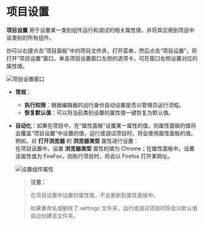 # 项目设置

**项目设置** 用于设置某一类别组件运行和调试的相关属性值，并将其应用到项目中该类别的所有组件。

你可以右键点击“项目面板”中的项目文件夹，打开菜单，然后点击“项目设置”，将打开“项目设置”窗口。单击项目设置窗口左侧的选项卡，可在窗口右侧设置对应的属性值。

![项目设置窗口](https://docimages.blob.core.chinacloudapi.cn/images/Studio/itemsettings20211124.png)

- **常规**：

    - **执行权限**：根据编辑器的运行身份自动设置是否以管理员运行流程。
    - **恢复默认值**：可以将当前类别设置的属性值一键恢复为默认值。

- **自动化**：如果在项目中，在“属性面板”设置某一属性的值，则属性面板的值将会覆盖“项目设置”中设置的值，运行或调试项目时，将会使用属性面板的值。
例如，对 **打开浏览器** 的 **浏览器类型** 属性进行设置：</br>在项目设置中，设置 **浏览器类型** 属性的值为 Chrome；在属性面板中，设置该属性值为 FireFox，则执行项目时，将会以 Firefox 打开某网址。

    ![设置组件属性](https://docimages.blob.core.chinacloudapi.cn/images/Studio/automationProject/projectSettings/settingValue.png)

    > **注意：**
    >
    > 在项目设置中设置的属性值，不会更新到属性面板中。
    >
    > 如果重命名或删除了.settings 文件夹，运行或调试项目时将会以默认值自动创建该文件夹。
